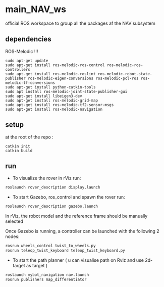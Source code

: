 # main_NAV_ws
official ROS workspace to group all the packages af the NAV subsystem


## dependencies

ROS-Melodic !!!
```
sudo apt-get update
sudo apt-get install ros-melodic-ros-control ros-melodic-ros-controllers
sudo apt-get install ros-melodic-roslint ros-melodic-robot-state-publisher ros-melodic-eigen-conversions ros-melodic-pcl-ros ros-melodic-tf-conversions 
sudo apt-get install python-catkin-tools
sudo apt install ros-melodic-joint-state-publisher-gui
sudo apt-get install libeigen3-dev
sudo apt-get install ros-melodic-grid-map
sudo apt-get install ros-melodic-tf2-sensor-msgs
sudo apt-get install ros-melodic-navigation
```

## setup

at the root of the repo :
```
catkin init
catkin build
```

## run
* To visualize the rover in rViz run: 
```bash
roslaunch rover_description display.launch 
```
* To start Gazebo, ros_control and spawn the rover run:
```bash
roslaunch rover_description gazebo.launch
```
In rViz, the robot model and the reference frame should be manually selected

Once Gazebo is running, a controller can be launched with the following 2 nodes:
```bash
rosrun wheels_control twist_to_wheels.py
rosrun teleop_twist_keyboard teleop_twist_keyboard.py
```

* To start the path planner ( u can visualise path on Rviz and use 2d-target as target )
```bash
roslaunch mybot_navigation nav.launch
rosrun publishers map_differentiator
```

